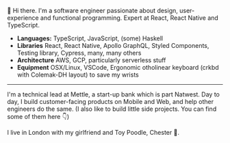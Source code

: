 :wave: Hi there. I'm a software engineer passionate about design, user-experience and functional programming. Expert at React, React Native and TypeScript.

- **Languages:** TypeScript, JavaScript, (some) Haskell
- **Libraries** React, React Native, Apollo GraphQL, Styled Components, Testing library, Cypress, many, many others
- **Architecture** AWS, GCP, particularly serverless stuff
- **Equipment** OSX/Linux, VSCode, Ergonomic otholinear keyboard (crkbd with Colemak-DH layout) to save my wrists

---

I'm a technical lead at Mettle, a start-up bank which is part Natwest. Day to day, I build customer-facing products on Mobile and Web, and help other engineers do the same. (I also like to build little side projects. You can find some of them here 👇)

I live in London with my girlfriend and Toy Poodle, Chester 🐩.
